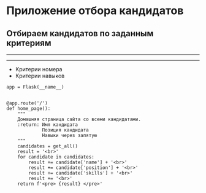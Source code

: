 # Приложение отбора кандидатов

## Отбираем кандидатов по заданным критериям

***

***

* Критерии номера
* Критерии навыков


```
app = Flask(__name__)


@app.route('/')
def home_page():
    """
    Домашняя страница сайта со всеми кандидатами.
    :return: Имя кандидата
             Позиция кандидата
             Навыки через запятую
    """
    candidates = get_all()
    result = '<br>'
    for candidate in candidates:
        result += candidate['name'] + '<br>'
        result += candidate['position'] + '<br>'
        result += candidate['skills'] + '<br>'
        result += '<br>'
    return f'<pre> {result} </pre>'
```

